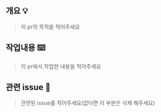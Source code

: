 ## 개요 💡

> 이 pr의 목적을 적어주세요

## 작업내용 ⌨️

> 이 pr에서 작업한 내용을 적어주세요

## 관련 issue 🤯

> 관련된 issue를 적어주세요(없다면 이 부분은 삭제 해주세요)